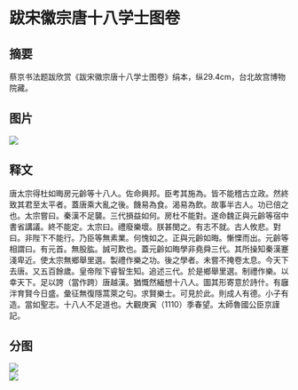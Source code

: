 # 跋宋徽宗唐十八学士图卷
## 摘要
蔡京书法题跋欣赏《跋宋徽宗唐十八学士图卷》绢本，纵29.4cm，台北故宫博物院藏。
## 图片

<a data-fancybox="gallery" href="/image/cj_sbxsb.jpg">
    <img src="/image/cj_sbxsb.jpg">
</a>

## 释文
唐太宗得杜如晦房元齡等十八人。佐命興邦。臣考其施為。皆不能稽古立政。然終致其君至太平者。蓋唐乘大亂之後。饑易為食。渴易為飲。故事半古人。功已倍之也。太宗嘗曰。秦漢不足襲。三代損益如何。房杜不能對。遂命魏正與元齡等宿中書省講議。終不能定。太宗曰。禮廢樂壞。朕甚閔之。有志不就。古人攸悲。對曰。非陛下不能行。乃臣等無素業。何愧如之。正與元齡如晦。慚慄而出。元齡等相謂曰。有元首。無股肱。誠可歎也。蓋元齡如晦學非堯舜三代。其所操知秦漢蹇淺卑近。使太宗無鄉舉里選。製禮作樂之功。後之學者。未嘗不掩卷太息。今天下去唐。又五百餘歲。皇帝陛下睿智生知。追述三代。於是鄉舉里選。制禮作樂。以幸天下。足以誇（當作跨）唐越漢。猶慨然緬想十八人。圖其形寄意於詩什。有廱泮育賢今日盛。彙征無復隱蒿萊之句。求賢樂士。可見於此。則成人有德。小子有造。當如聖志。十八人不足道也。大觀庚寅（1110）季春望。太師魯國公臣京謹記。
## 分图
<a data-fancybox="gallery" href="/image/cj_sbxsb1.jpg">
    <img src="/image/cj_sbxsb1.jpg">
</a>
<br>
<a data-fancybox="gallery" href="/image/cj_sbxsb2.jpg">
    <img src="/image/cj_sbxsb2.jpg">
</a>
<br>
